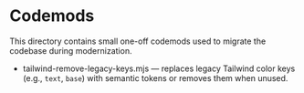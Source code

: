 # Codemods

This directory contains small one-off codemods used to migrate the codebase during modernization.

- tailwind-remove-legacy-keys.mjs — replaces legacy Tailwind color keys (e.g., `text`, `base`) with semantic tokens or removes them when unused.
